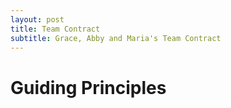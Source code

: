 ```yaml
---
layout: post
title: Team Contract
subtitle: Grace, Abby and Maria's Team Contract
---
```

# **Guiding Principles**
